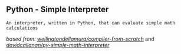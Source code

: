## Python - Simple Interpreter

    An interpreter, written in Python, that can evaluate simple math calculations 


*based from: [wellingtondellamura/compiler-from-scratch](https://github.com/wellingtondellamura/compiler-from-scratch)*
and
*[davidcallanan/py-simple-math-interpreter](https://github.com/davidcallanan/py-simple-math-interpreter)*

